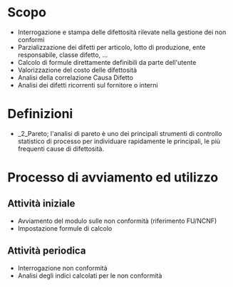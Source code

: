 # Scopo
 * Interrogazione e stampa delle difettosità rilevate nella gestione dei non conformi
 * Parzializzazione dei difetti per articolo, lotto di produzione, ente responsabile, classe difetto, ...
 * Calcolo di formule direttamente definibili da parte dell'utente
 * Valorizzazione del costo delle difettosità
 * Analisi della correlazione Causa Difetto
 * Analisi dei difetti ricorrenti sul fornitore o interni


# Definizioni
 * _2_Pareto; l'analisi di pareto è uno dei principali strumenti di controllo statistico di processo per individuare rapidamente le principali, le più frequenti cause di difettosità.

# Processo di avviamento ed utilizzo
## Attività iniziale
 * Avviamento del modulo sulle non conformità (riferimento FU/NCNF)
 * Impostazione formule di calcolo

## Attività periodica
 * Interrogazione non conformità
 * Analisi degli indici calcolati per le non conformità
